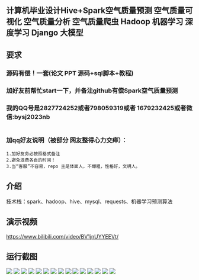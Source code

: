 ## 计算机毕业设计Hive+Spark空气质量预测 空气质量可视化 空气质量分析 空气质量爬虫 Hadoop 机器学习 深度学习 Django 大模型

## 要求
### 源码有偿！一套(论文 PPT 源码+sql脚本+教程)

### 
### 加好友前帮忙start一下，并备注github有偿Spark空气质量预测
### 我的QQ号是2827724252或者798059319或者 1679232425或者微信:bysj2023nb

# 

### 加qq好友说明（被部分 网友整得心力交瘁）：
    1.加好友务必按照格式备注
    2.避免浪费各自的时间！
    3.当“客服”不容易，repo 主是体面人，不爆粗，性格好，文明人。

## 介绍
技术栈：spark、hadoop、hive、mysql、requests、机器学习预测算法
## 演示视频
https://www.bilibili.com/video/BV1jnUYYEEVt/
## 运行截图
![](1.png)
![](2.png)
![](3.png)
![](4.png)
![](5.png)
![](6.png)
![](7.png)
![](8.png)
![](9.png)
![](10.png)
![](11.png)
![](12.png)
![](13.png)
![](14.png)
![](15.png)


